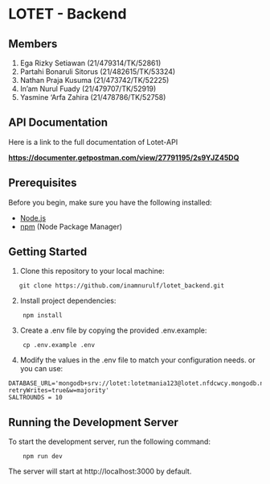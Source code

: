 # LOTET - Backend

## Members

1. Ega Rizky Setiawan (21/479314/TK/52861)
2. Partahi Bonaruli Sitorus (21/482615/TK/53324)
3. Nathan Praja Kusuma (21/473742/TK/52225)
4. In’am Nurul Fuady (21/479707/TK/52919)
5. Yasmine ‘Arfa Zahira (21/478786/TK/52758)

## API Documentation
Here is a link to the full documentation of Lotet-API

**https://documenter.getpostman.com/view/27791195/2s9YJZ45DQ**

## Prerequisites

Before you begin, make sure you have the following installed:

- [Node.js](https://nodejs.org/)
- [npm](https://www.npmjs.com/) (Node Package Manager)

## Getting Started

1. Clone this repository to your local machine:

```shell
   git clone https://github.com/inamnurulf/lotet_backend.git
```

2. Install project dependencies:

```shell
    npm install
```

3. Create a .env file by copying the provided .env.example:

```shell
    cp .env.example .env
```

4. Modify the values in the .env file to match your configuration needs.
   or you can use:

```shell
DATABASE_URL='mongodb+srv://lotet:lotetmania123@lotet.nfdcwcy.mongodb.net/?retryWrites=true&w=majority'
SALTROUNDS = 10
```

## Running the Development Server

To start the development server, run the following command:

```shell
    npm run dev
```

The server will start at http://localhost:3000 by default.
